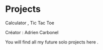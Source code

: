 # Projects
Calculator , Tic Tac Toe 

Créator  : Adrien Carbonel 

You will find all my future solo projects here .
